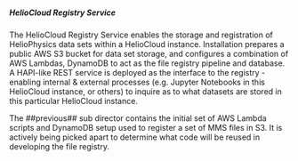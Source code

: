 ##### HelioCloud Registry Service

The HelioCloud Registry Service enables the storage and registration of HelioPhysics data sets within a HelioCloud instance. Installation prepares a public AWS S3 bucket for data set storage, and configures a combination of AWS Lambdas, DynamoDB to act as the file registry pipeline and database. A HAPI-like REST service is deployed as the interface to the registry - enabling internal & external processes (e.g. Jupyter Notebooks in this HelioCloud instance, or others) to inquire as to what datasets are stored in this particular HelioCloud instance.


The ##previous## sub director contains the initial set of AWS Lambda scripts and DynamoDB setup used to register a set of MMS files in S3. It is actively being picked apart to determine what code will be reused in developing the file registry.


